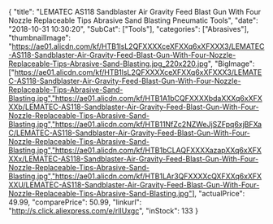 {
	"title": "LEMATEC AS118 Sandblaster Air Gravity Feed Blast Gun With Four Nozzle Replaceable Tips Abrasive Sand Blasting Pneumatic Tools",
	"date": "2018-10-31 10:30:20",
	"SubCat": ["Tools"],
	"categories": ["Abrasives"],
	"thumbnailImage": "https://ae01.alicdn.com/kf/HTB1lsL2QFXXXXceXFXXq6xXFXXX3/LEMATEC-AS118-Sandblaster-Air-Gravity-Feed-Blast-Gun-With-Four-Nozzle-Replaceable-Tips-Abrasive-Sand-Blasting.jpg_220x220.jpg",
	"BigImage": ["https://ae01.alicdn.com/kf/HTB1lsL2QFXXXXceXFXXq6xXFXXX3/LEMATEC-AS118-Sandblaster-Air-Gravity-Feed-Blast-Gun-With-Four-Nozzle-Replaceable-Tips-Abrasive-Sand-Blasting.jpg","https://ae01.alicdn.com/kf/HTB1A1bCQFXXXXbdaXXXq6xXFXXXb/LEMATEC-AS118-Sandblaster-Air-Gravity-Feed-Blast-Gun-With-Four-Nozzle-Replaceable-Tips-Abrasive-Sand-Blasting.jpg","https://ae01.alicdn.com/kf/HTB11NfZc2NZWeJjSZFpq6xjBFXaC/LEMATEC-AS118-Sandblaster-Air-Gravity-Feed-Blast-Gun-With-Four-Nozzle-Replaceable-Tips-Abrasive-Sand-Blasting.jpg","https://ae01.alicdn.com/kf/HTB1bCLAQFXXXXazapXXq6xXFXXXx/LEMATEC-AS118-Sandblaster-Air-Gravity-Feed-Blast-Gun-With-Four-Nozzle-Replaceable-Tips-Abrasive-Sand-Blasting.jpg","https://ae01.alicdn.com/kf/HTB1LAr3QFXXXXcQXFXXq6xXFXXXU/LEMATEC-AS118-Sandblaster-Air-Gravity-Feed-Blast-Gun-With-Four-Nozzle-Replaceable-Tips-Abrasive-Sand-Blasting.jpg"],
	"actualPrice": 49.99,
	"comparePrice": 50.99,
	"linkurl": "http://s.click.aliexpress.com/e/rlIUxgc",
	"inStock": 133
}
